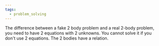 ```yaml
---
tags:
  - problem_solving
---
```

The difference between a fake 2 body problem and a real 2-body problem, you need to have 2 equations with 2 unknowns. 
You cannot solve it if you don't use 2 equations.
The 2 bodies have a relation.
